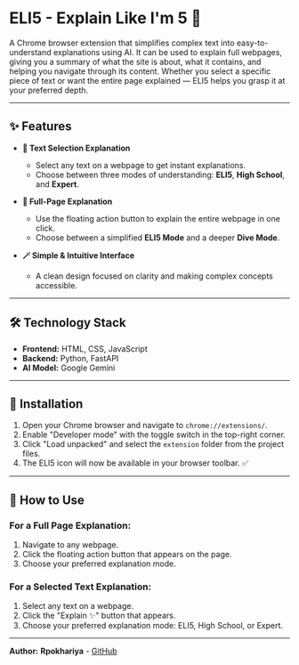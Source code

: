 # ELI5 - Explain Like I'm 5 🧠

A Chrome browser extension that simplifies complex text into easy-to-understand explanations using AI. It can be used to explain full webpages, giving you a summary of what the site is about, what it contains, and helping you navigate through its content. Whether you select a specific piece of text or want the entire page explained — ELI5 helps you grasp it at your preferred depth.

---

## ✨ Features

- **📝 Text Selection Explanation**

  - Select any text on a webpage to get instant explanations.
  - Choose between three modes of understanding: **ELI5**, **High School**, and **Expert**.

- **📄 Full-Page Explanation**

  - Use the floating action button to explain the entire webpage in one click.
  - Choose between a simplified **ELI5 Mode** and a deeper **Dive Mode**.

- **🪄 Simple & Intuitive Interface**
  - A clean design focused on clarity and making complex concepts accessible.

---

## 🛠️ Technology Stack

- **Frontend:** HTML, CSS, JavaScript
- **Backend:** Python, FastAPI
- **AI Model:** Google Gemini

---

## 🚀 Installation

1. Open your Chrome browser and navigate to `chrome://extensions/`.
2. Enable "Developer mode" with the toggle switch in the top-right corner.
3. Click "Load unpacked" and select the `extension` folder from the project files.
4. The ELI5 icon will now be available in your browser toolbar. ✅

---

## 📖 How to Use

### For a Full Page Explanation:

1. Navigate to any webpage.
2. Click the floating action button that appears on the page.
3. Choose your preferred explanation mode.

### For a Selected Text Explanation:

1. Select any text on a webpage.
2. Click the "Explain ✨" button that appears.
3. Choose your preferred explanation mode: ELI5, High School, or Expert.

---

**Author:** **Rpokhariya** - [GitHub](https://github.com/Rpokhariya)
